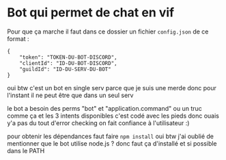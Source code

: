 # Bot qui permet de chat en vif

Pour que ça marche il faut dans ce dossier un fichier `config.json` de ce format :

```
{
	"token": "TOKEN-DU-BOT-DISCORD",
	"clientId": "ID-DU-BOT-DISCORD",
	"guildId": "ID-DU-SERV-DU-BOT"
}
```

oui btw c'est un bot en single serv parce que je suis une merde donc pour l'instant il ne peut être que dans un seul serv

le bot a besoin des perms "bot" et "application.command" ou un truc comme ça
et les 3 intents disponibles
c'est codé avec les pieds donc ouais y'a pas du tout d'error checking on fait confiance à l'utilisateur :)

pour obtenir les dépendances faut faire `npm install`
oui btw j'ai oublié de mentionner que le bot utilise node.js ?
donc faut ça d'installé et si possible dans le PATH
